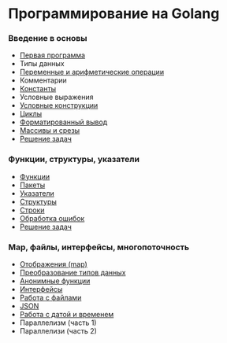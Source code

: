 # Программирование на Golang

### Введение в основы
+ [Первая программа](./Basics/FirstPrograms)
+ Типы данных
+ [Переменные и арифметические операции](./Basics/Variables)
+ Комментарии
+ [Константы](./Basics/Constants)
+ Условные выражения
+ [Условные конструкции](./Basics/Conditions)
+ [Циклы](./Basics/Loops)
+ [Форматированный вывод](./Basics/Formatting)
+ [Массивы и срезы](./Basics/Arrays)
+ [Решение задач](./Basics/Exercises)

### Функции, структуры, указатели
+ [Функции](./Structures/Functions)
+ [Пакеты](./Structures/Packages)
+ [Указатели](./Structures/Pointers)
+ [Структуры](./Structures/Struct)
+ [Строки](./Structures/Strings)
+ [Обработка ошибок](./Structures/Errors)
+ [Решение задач](./Structures/Exercises)

### Map, файлы, интерфейсы, многопоточность
+ [Отображения (map)](./Interfaces/Map)
+ [Преобразование типов данных](./Interfaces/Types)
+ [Анонимные функции](./Interfaces/Anonymous)
+ [Интерфейсы](./Interfaces/Interfaces)
+ [Работа с файлами](./Interfaces/Files/)
+ [JSON](./Interfaces/JSON/)
+ [Работа с датой и временем](./Interfaces/Time/)
+ Параллелизм (часть 1)
+ Параллелизи (часть 2)

